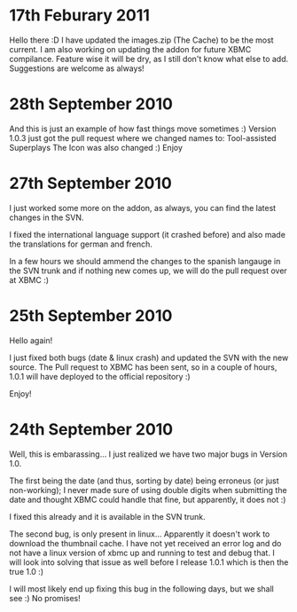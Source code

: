 # 17th Feburary 2011 #

Hello there :D I have updated the images.zip (The Cache) to be the most current. I am also working on updating the addon for future XBMC compilance. Feature wise it will be dry, as I still don't know what else to add. Suggestions are welcome as always!

# 28th September 2010 #

And this is just an example of how fast things move sometimes :)
Version 1.0.3 just got the pull request where we changed names to: Tool-assisted Superplays
The Icon was also changed :)
Enjoy

# 27th September 2010 #

I just worked some more on the addon, as always, you can find the latest changes in the SVN.

I fixed the international language support (it crashed before) and also made the translations for german and french.

In a few hours we should ammend the changes to the spanish langauge in the SVN trunk and if nothing new comes up, we will do the pull request over at XBMC :)

# 25th September 2010 #

Hello again!

I just fixed both bugs (date & linux crash) and updated the SVN with the new source.
The Pull request to XBMC has been sent, so in a couple of hours, 1.0.1 will have deployed to the official repository :)

Enjoy!

# 24th September 2010 #

Well, this is embarassing... I just realized we have two major bugs in Version 1.0.

The first being the date (and thus, sorting by date) being erroneus (or just non-working); I never made sure of using double digits when submitting the date and thought XBMC could handle that fine, but apparently, it does not :)

I fixed this already and it is available in the SVN trunk.

The second bug, is only present in linux... Apparently it doesn't work to download the thumbnail cache. I have not yet received an error log and do not have a linux version of xbmc up and running to test and debug that. I will look into solving that issue as well before I release 1.0.1 which is then the true 1.0 :)

I will most likely end up fixing this bug in the following days, but we shall see :) No promises!